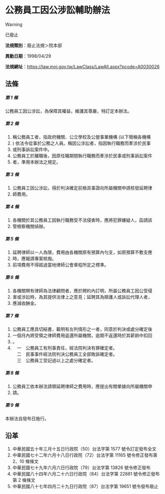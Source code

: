 # 公務員工因公涉訟輔助辦法


> [!WARNING]
> 已廢止


**法規類別**：廢止法規＞院本部

**異動日期**：1998/04/29  

**法規網址**：https://law.moj.gov.tw/LawClass/LawAll.aspx?pcode=A0030026



## 法條
##### 第 1 條
公務員工因公涉訟，為保障其權益，維護其尊嚴，特訂定本辦法。

##### 第 2 條
1. 稱公務員工者，指政府機關、公立學校及公營事業機構 (以下簡稱各機構
1. ) 依法令從事於公務之人員。稱因公涉訟者，指因執行職務而牽涉於民事
1. 或刑事訴訟案件中。
1. 公務員工於離職後，因原任職期間執行職務而牽涉於民事或刑事訴訟案件
1. 者，準用本辦法之規定。

##### 第 3 條
1. 公務員工因公涉訟，得於判決確定前檢具事證向所屬機關申請核發延聘律
1. 師費用。

##### 第 4 條
1. 各機關於其公務員工因執行職務受不法侵害時，應將犯罪嫌疑人，函請該
1. 管檢察機關偵辦。

##### 第 5 條
1. 延聘律師以一人為限，費用由各機關原有預算內勻支，如原預算不敷支應
1. 時，應報請專案核撥。
1. 前項費用不得超過當地律師公會章程所定之標準。

##### 第 6 條
1. 各機關聘有律師為法律顧問者，應於聘約內訂明，所屬公務員工因公受侵
1. 害或涉訟時，為其提供法律上之意見；延聘其為辯護人或訴訟代理人者，
1. 應減收酬金。

##### 第 7 條
1. 公務員工應具切結書，載明有左列情形之一者，同意於判決或處分確定後
1. 一個月內將受領之律師費用返還所屬機關，逾期不返還時於其薪餉中扣回
1. 。
1. 　一　公務員工有刑事責任，經法院判決有罪確定者。  
　二　民事事件經法院判決公務員工全部敗訴確定者。  
　三　公務員工受記過以上之處分確定者。

##### 第 8 條
1. 公務員工依本辦法請領延聘律師之費用時，應提出有關單據向所屬機關申
1. 請。

##### 第 9 條
本辦法自發布日施行。

## 沿革
1. 中華民國五十年三月十五日行政院（50）台法字第 1577 號令訂定發布全文
1. 中華民國七十二年六月十八日行政院（72）台法字第 11165  號令修正發布第 2、10  條條文
1. 中華民國七十九年六月六日行政院（79）台法字第 13826  號令修正發布
1. 中華民國八十四年六月二十六日行政院（84）台法字第 22881  號令修正發布第 2  條條文
1. 中華民國八十七年四月二十九日行政院（87）台法字第 19651  號令發布廢止
